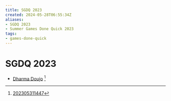 ```yaml
---
title: SGDQ 2023
created: 2024-05-28T06:55:34Z
aliases:
- SGDQ 2023
- Summer Games Done Quick 2023
tags:
- games-done-quick
---
```


# SGDQ 2023

- [Dharma Doujo](../notes/dharma-doujo) [^1]

[^1]: [202305311447](../entries/202305311447.md)
